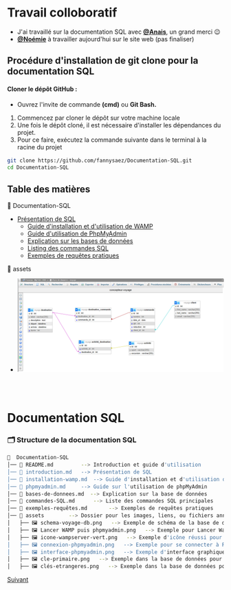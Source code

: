 # Travail colloboratif<br>
* J'ai travaillé sur la documentation SQL avec [**@Anais**](https://github.com/Nanas63), un grand merci 😉
* [**@Noémie**](https://github.com/NoemieDML) à travailler aujourd'hui sur le site web (pas finaliser)

## Procédure d'installation de git clone pour la documentation SQL

#### Cloner le dépôt GitHub :
- Ouvrez l'invite de commande <b>(cmd)</b> ou <b>Git Bash.</b><br>

1. Commencez par cloner le dépôt sur votre machine locale 
2. Une fois le dépôt cloné, il est nécessaire d'installer les dépendances du projet.
3. Pour ce faire, exécutez la commande suivante dans le terminal à la racine du projet


```bash
git clone https://github.com/fannysaez/Documentation-SQL.git
cd Documentation-SQL
```

## Table des matières 

📂 Documentation-SQL
   - [Présentation de SQL](introduction.md)  
      - [Guide d'installation et d'utilisation de WAMP](installation.md) 
      - [Guide d'utilisation de PhpMyAdmin](phpmyadmin.md) 
      - [Explication sur les bases de données](bases-de-donnees.md) 
      - [Listing des commandes SQL](commandes-SQL.md) 
      - [Exemples de requêtes pratiques](exemples-requêtes.md) 

📂 assets
   - [![Schéma de la base de données "Voyage"](assets/schema-voyage-db.png)](assets/schema-voyage-db.png)


<br><br>

# Documentation SQL

### 🗂️ Structure de la documentation SQL
```bash
📂  Documentation-SQL
│── 📄 README.md         --> Introduction et guide d'utilisation
│── 📄 introduction.md   --> Présentation de SQL
│── 📄 installation-wamp.md  --> Guide d'installation et d'utilisation de WAMP
│── 📄 phpmyadmin.md     --> Guide sur l'utilisation de phpMyAdmin
│── 📄 bases-de-donnees.md  --> Explication sur la base de données
│── 📄 commandes-SQL.md      --> Liste des commandes SQL principales
│── 📄 exemples-requêtes.md       --> Exemples de requêtes pratiques
│── 📂 assets        --> Dossier pour les images, liens, ou fichiers annexes
│   ├── 🖼️ schema-voyage-db.png   --> Exemple de schéma de la base de données
│   ├── 🖼️ Lancer WAMP puis phpmyadmin.png   --> Exemple pour Lancer Wamp et PhpMyAdmin
│   ├── 🖼️ icone-wampserver-vert.png   --> Exemple d'icône réussi pour wampserver
│   ├── 🖼️ connexion-phpmyadmin.png   --> Exemple pour se connecter à PhpMyAdmin
│   ├── 🖼️ interface-phpmyadmin.png   --> Exemple d'interface graphique de PhpMyAdmin
│   ├── 🖼️ cle-primaire.png   --> Exemple dans la base de données pour la clé primaire
│   ├── 🖼️ clés-etrangeres.png   --> Exemple dans la base de données pour les clés étrangères
```

[Suivant](introduction.md) 